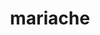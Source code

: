 ---
title: mariache
github: https://github.com/mariache
mode: dark
transition: 3s
archetype:
  - Little Bit of Everything
---